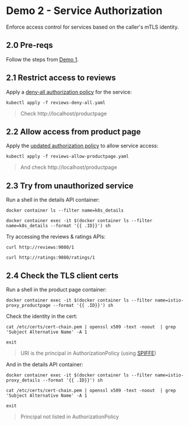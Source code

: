 # Demo 2 - Service Authorization

Enforce access control for services based on the caller's mTLS identity.

## 2.0 Pre-reqs

Follow the steps from [Demo 1](../demo1/README.md).

## 2.1 Restrict access to reviews

Apply a [deny-all authorization policy](reviews-deny-all.yaml) for the service:

```
kubectl apply -f reviews-deny-all.yaml
```

> Check http://localhost/productpage

## 2.2 Allow access from product page

Apply the [updated authorization policy](reviews-allow-productpage.yaml) to allow service access:

```
kubectl apply -f reviews-allow-productpage.yaml
```

> And check http://localhost/productpage

## 2.3 Try from unauthorized service

Run a shell in the details API container:

```
docker container ls --filter name=k8s_details

docker container exec -it $(docker container ls --filter name=k8s_details --format '{{ .ID}}') sh
```

Try accessing the reviews & ratings APIs:

```
curl http://reviews:9080/1

curl http://ratings:9080/ratings/1
```

## 2.4 Check the TLS client certs

Run a shell in the product page container:

```
docker container exec -it $(docker container ls --filter name=istio-proxy_productpage --format '{{ .ID}}') sh
```

Check the identity in the cert:

```
cat /etc/certs/cert-chain.pem | openssl x509 -text -noout  | grep 'Subject Alternative Name' -A 1

exit
```

> URI is the principal in AuthorizationPolicy (using [SPIFFE](https://spiffe.io))

And in the details API container:

```
docker container exec -it $(docker container ls --filter name=istio-proxy_details --format '{{ .ID}}') sh

cat /etc/certs/cert-chain.pem | openssl x509 -text -noout  | grep 'Subject Alternative Name' -A 1

exit
```

> Principal not listed in AuthorizationPolicy

